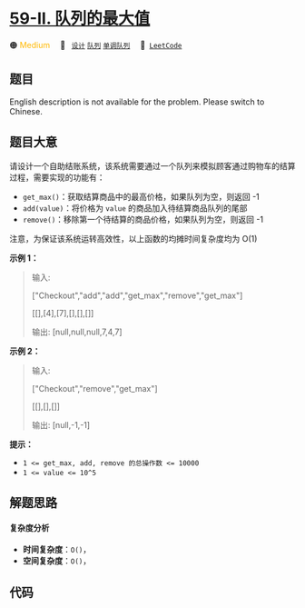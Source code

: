 # [59-II. 队列的最大值](https://leetcode.cn/problems/dui-lie-de-zui-da-zhi-lcof)

🟠 <font color=#ffb800>Medium</font>&emsp; 🔖&ensp; [`设计`](/tag/design.md) [`队列`](/tag/queue.md) [`单调队列`](/tag/monotonic-queue.md)&emsp; 🔗&ensp;[`LeetCode`](https://leetcode.cn/problems/dui-lie-de-zui-da-zhi-lcof)

## 题目

English description is not available for the problem. Please switch to
Chinese.


## 题目大意

请设计一个自助结账系统，该系统需要通过一个队列来模拟顾客通过购物车的结算过程，需要实现的功能有：

  * `get_max()`：获取结算商品中的最高价格，如果队列为空，则返回 -1
  * `add(value)`：将价格为 `value` 的商品加入待结算商品队列的尾部
  * `remove()`：移除第一个待结算的商品价格，如果队列为空，则返回 -1

注意，为保证该系统运转高效性，以上函数的均摊时间复杂度均为 O(1)



**示例 1：**

> 
> 
> 
> 
> 
> 输入: 
> 
> ["Checkout","add","add","get_max","remove","get_max"]
> 
> [[],[4],[7],[],[],[]]
> 
> 
> 
> 输出: [null,null,null,7,4,7]
> 
> 

**示例 2：**

> 
> 
> 
> 
> 
> 输入: 
> 
> ["Checkout","remove","get_max"]
> 
> [[],[],[]]
> 
> 
> 
> 输出: [null,-1,-1]
> 
> 



**提示：**

  * `1 <= get_max, add, remove 的总操作数 <= 10000`
  * `1 <= value <= 10^5`




## 解题思路

#### 复杂度分析

- **时间复杂度**：`O()`，
- **空间复杂度**：`O()`，

## 代码

```javascript

```